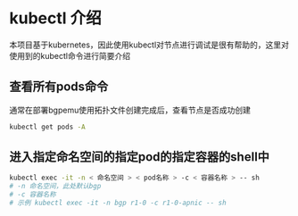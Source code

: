 # kubectl 介绍

本项目基于kubernetes，因此使用kubectl对节点进行调试是很有帮助的，这里对使用到的kubectl命令进行简要介绍


## 查看所有pods命令
通常在部署bgpemu使用拓扑文件创建完成后，查看节点是否成功创建
```bash
kubectl get pods -A
```

## 进入指定命名空间的指定pod的指定容器的shell中
```bash
kubectl exec -it -n < 命名空间 > < pod名称 > -c < 容器名称 > -- sh
# -n 命名空间，此处默认bgp
# -c 容器名称
# 示例 kubectl exec -it -n bgp r1-0 -c r1-0-apnic -- sh
```